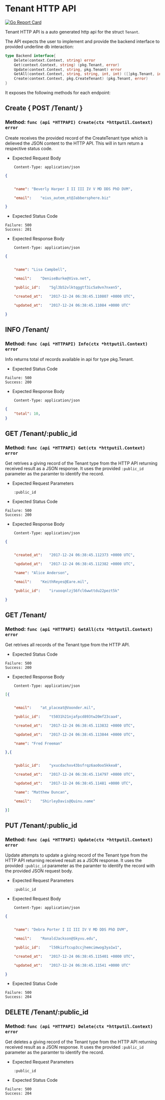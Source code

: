 Tenant HTTP API 
===============================

[![Go Report Card](https://goreportcard.com/badge/github.com/gokit/tenancykit/pkg/resources/tenantapi)](https://goreportcard.com/report/github.com/gokit/tenancykit/pkg/resources/tenantapi)

Tenant HTTP API is a auto generated http api for the struct `Tenant`.

The API expects the user to implement and provide the backend interface to provided underline db interaction:

```go
type Backend interface{
    Delete(context.Context, string) error
    Get(context.Context, string) (pkg.Tenant, error)
    Update(context.Context, string, pkg.Tenant) error
    GetAll(context.Context, string, string, int, int) ([]pkg.Tenant, int, error)
    Create(context.Context, pkg.CreateTenant) (pkg.Tenant, error)
}
```

It exposes the following methods for each endpoint:

## Create { POST /Tenant/ }
### Method: `func (api *HTTPAPI) Create(ctx *httputil.Context) error`

Create receives the provided record of the CreateTenant type which is delieved the 
JSON content to the HTTP API. This will in turn return a respective status code.

- Expected Request Body

```http
    Content-Type: application/json
```

```json
{


    "name":	"Beverly Harper I II III IV V MD DDS PhD DVM",

    "email":	"eius_autem_et@Jabbersphere.biz"

}
```

- Expected Status Code

```
Failure: 500
Success: 201
```

- Expected Response Body

```http
    Content-Type: application/json
```

```json
{


    "name":	"Lisa Campbell",

    "email":	"DeniseBurke@Viva.net",

    "public_id":	"5gl3b52vlktqggtf3ic5a9vn7nxen5",

    "created_at":	"2017-12-24 06:38:45.110807 +0000 UTC",

    "updated_at":	"2017-12-24 06:38:45.11084 +0000 UTC"

}
```

## INFO /Tenant/
### Method: `func (api *HTTPAPI) Info(ctx *httputil.Context) error`

Info returns total of records available in api for type pkg.Tenant.

- Expected Status Code

```
Failure: 500
Success: 200
```

- Expected Response Body

```http
    Content-Type: application/json
```

```json
{
    "total": 10,
}
```

## GET /Tenant/:public_id
### Method: `func (api *HTTPAPI) Get(ctx *httputil.Context) error`

Get retrives a giving record of the Tenant type from the HTTP API returning received result as a JSON
response. It uses the provided `:public_id` parameter as the paramter to identify the record.

- Expected Request Parameters

```
    :public_id
```

- Expected Status Code

```
Failure: 500
Success: 200
```

- Expected Response Body

```http
    Content-Type: application/json
```

```json
{


    "created_at":	"2017-12-24 06:38:45.112373 +0000 UTC",

    "updated_at":	"2017-12-24 06:38:45.112382 +0000 UTC",

    "name":	"Alice Anderson",

    "email":	"KeithReyes@Eare.mil",

    "public_id":	"iruooqnlzj56fcl6wwttdu22pezt5k"

}
```

## GET /Tenant/
### Method: `func (api *HTTPAPI) GetAll(ctx *httputil.Context) error`

Get retrives all records of the Tenant type from the HTTP API.

- Expected Status Code

```
Failure: 500
Success: 200
```

- Expected Response Body

```http
    Content-Type: application/json
```

```json
[{


    "email":	"at_placeat@Voonder.mil",

    "public_id":	"t5031h21njafpcd893tw20mf23caa4",

    "created_at":	"2017-12-24 06:38:45.113832 +0000 UTC",

    "updated_at":	"2017-12-24 06:38:45.113844 +0000 UTC",

    "name":	"Fred Freeman"

},{


    "public_id":	"yxucdachxv43bsfrqz6ao0oo5kkea8",

    "created_at":	"2017-12-24 06:38:45.114797 +0000 UTC",

    "updated_at":	"2017-12-24 06:38:45.11481 +0000 UTC",

    "name":	"Matthew Duncan",

    "email":	"ShirleyDavis@Quinu.name"

}]
```

## PUT /Tenant/:public_id
### Method: `func (api *HTTPAPI) Update(ctx *httputil.Context) error`

Update attempts to update a giving record of the Tenant type from the HTTP API returning received result as a JSON
response. It uses the provided `:public_id` parameter as the paramter to identify the record with the provided JSON request body.

- Expected Request Parameters

```
    :public_id
```

- Expected Request Body

```http
    Content-Type: application/json
```

```json
{


    "name":	"Debra Porter I II III IV V MD DDS PhD DVM",

    "email":	"RonaldJackson@Skyvu.edu",

    "public_id":	"l50kizftcup3ccjhemcimwog3ya1w1",

    "created_at":	"2017-12-24 06:38:45.115401 +0000 UTC",

    "updated_at":	"2017-12-24 06:38:45.11541 +0000 UTC"

}
```

- Expected Status Code

```
Failure: 500
Success: 204
```

## DELETE /Tenant/:public_id
### Method: `func (api *HTTPAPI) Delete(ctx *httputil.Context) error`

Get deletes a giving record of the Tenant type from the HTTP API returning received result as a JSON
response. It uses the provided `:public_id` parameter as the paramter to identify the record.

- Expected Request Parameters

```
    :public_id
```

- Expected Status Code

```
Failure: 500
Success: 204
```

